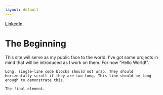 ```yaml
---
layout: default
---
```


[LinkedIn]("http://www.linkedin.com/in/don-krasky-09052185/").

# The Beginning

This site will serve as my public face to the world. I've got some projects in mind that will be introduced as I work on them. For now "Hello World!".


```
Long, single-line code blocks should not wrap. They should horizontally scroll if they are too long. This line should be long enough to demonstrate this.
```

```
The final element.
```

